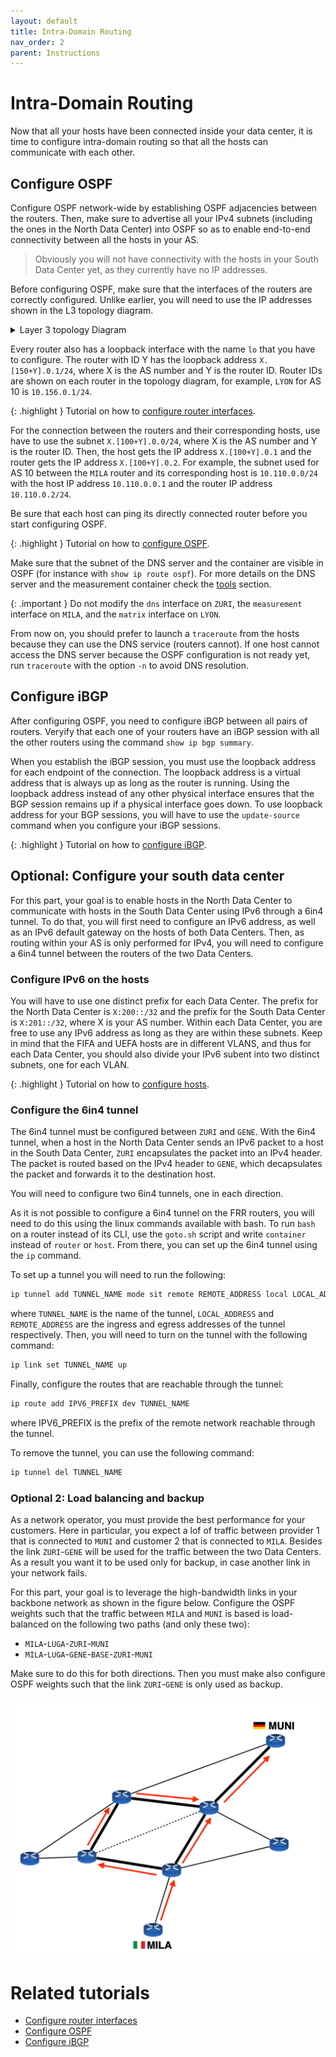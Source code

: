 ```yaml
---
layout: default
title: Intra-Domain Routing
nav_order: 2
parent: Instructions
---
```


# Intra-Domain Routing

Now that all your hosts have been connected inside your data center, it is time to
configure intra-domain routing so that all the hosts can communicate with each other.

## Configure OSPF

Configure OSPF network-wide by establishing OSPF adjacencies between the routers.
Then, make sure to advertise all your IPv4 subnets (including the ones in the
North Data Center) into OSPF so as to enable end-to-end connectivity between
all the hosts in your AS.

> Obviously you will not have connectivity with the hosts in your South Data Center
> yet, as they currently have no IP addresses.

Before configuring OSPF, make sure that the interfaces of the routers are correctly configured.
Unlike earlier, you will need to use the IP addresses shown in the L3 topology diagram.

<details markdown="block">
<summary>Layer 3 topology Diagram </summary>

![layer3-network](../images/l3-network.png)

</details>

Every router also has a loopback interface with the name `lo` that you have to configure.
The router with ID Y has the loopback address `X.[150+Y].0.1/24`, where X
is the AS number and Y is the router ID.
Router IDs are shown on each router in the topology diagram, for example,
`LYON` for AS 10 is `10.156.0.1/24`.

{: .highlight }
Tutorial on how to [configure router interfaces](../tutorial/routing/routerinterfaces).

For the connection between the routers and their corresponding hosts, use have
to use the subnet `X.[100+Y].0.0/24`, where X is the AS number and Y is the router ID.
Then, the host gets the IP address `X.[100+Y].0.1` and the router gets the
IP address `X.[100+Y].0.2`.
For example, the subnet used for AS 10 between the `MILA` router and its
corresponding host is `10.110.0.0/24` with the host IP address `10.110.0.0.1`
and the router IP address `10.110.0.2/24`.

Be sure that each host can ping its directly connected router before you
start configuring OSPF.

{: .highlight }
Tutorial on how to [configure OSPF](../tutorial/routing/ospf).

Make sure that the subnet of the DNS server and the container are visible
in OSPF (for instance with `show ip route ospf`).
For more details on the DNS server and the measurement container check
the [tools](tools) section.

{: .important }
Do not modify the `dns` interface on `ZURI`, the `measurement` interface
on `MILA`, and the `matrix` interface on `LYON`.

From now on, you should prefer to launch a `traceroute` from the hosts
because they can use the DNS service (routers cannot).
If one host cannot access the DNS server because the OSPF configuration is
not ready yet, run `traceroute` with the option `-n` to avoid DNS resolution.

## Configure iBGP

After configuring OSPF, you need to configure iBGP between all pairs of routers.
Veryify that each one of your routers have an iBGP session with all the other
routers using the command `show ip bgp summary`.

When you establish the iBGP session, you must use the loopback address for
each endpoint of the connection. The loopback address is a virtual address
that is always up as long as the router is running.
Using the loopback address instead of any other physical interface
ensures that the BGP session remains up if a physical interface goes down.
To use loopback address for your BGP sessions, you will have to use the
`update-source` command when you configure your iBGP sessions.

{: .highlight }
Tutorial on how to [configure iBGP](../tutorial/routing/BGP).

## Optional: Configure your south data center

For this part, your goal is to enable hosts in the North Data Center to communicate
with hosts in the South Data Center using IPv6 through a 6in4 tunnel.
To do that, you will first need to configure an IPv6 address, as well as an IPv6
default gateway on the hosts of both Data Centers.
Then, as routing within your AS is only performed for IPv4, you will need
to configure a 6in4 tunnel between the routers of the two Data Centers.

### Configure IPv6 on the hosts

You will have to use one distinct prefix for each Data Center.
The prefix for the North Data Center is `X:200::/32` and the prefix for the
South Data Center is `X:201::/32`, where X is your AS number.
Within each Data Center, you are free to use any IPv6 address as long as
they are within these subnets.
Keep in mind that the FIFA and UEFA hosts are in different VLANS, and thus
for each Data Center, you should also divide your IPv6 subent into two
distinct subnets, one for each VLAN.

{: .highlight }
Tutorial on how to [configure hosts](../tutorial/configure-host).

### Configure the 6in4 tunnel

The 6in4 tunnel must be configured between `ZURI` and `GENE`.
With the 6in4 tunnel, when a host in the North Data Center sends an IPv6 packet
to a host in the South Data Center, `ZURI` encapsulates the packet into an
IPv4 header.
The packet is routed based on the IPv4 header to `GENE`, which decapsulates
the packet and forwards it to the destination host.

You will need to configure two 6in4 tunnels, one in each direction.

As it is not possible to configure a 6in4 tunnel on the FRR routers, you will
need to do this using the linux commands available with bash.
To run `bash` on a router instead of its CLI, use the `goto.sh` script and
write `container` instead of `router` or `host`.
From there, you can set up the 6in4 tunnel using the `ip` command.

To set up a tunnel you will need to run the following:

```bash
ip tunnel add TUNNEL_NAME mode sit remote REMOTE_ADDRESS local LOCAL_ADDRESS ttl 255
```

where `TUNNEL_NAME` is the name of the tunnel, `LOCAL_ADDRESS` and `REMOTE_ADDRESS`
are the ingress and egress addresses of the tunnel respectively.
Then, you will need to turn on the tunnel with the following command:

```bash
ip link set TUNNEL_NAME up
```

Finally, configure the routes that are reachable through the tunnel:

```bash
ip route add IPV6_PREFIX dev TUNNEL_NAME
```
where IPV6_PREFIX is the prefix of the remote network reachable through the tunnel.

To remove the tunnel, you can use the following command:

```bash
ip tunnel del TUNNEL_NAME
```

### Optional 2: Load balancing and backup

As a network operator, you must provide the best performance for your customers.
Here in particular, you expect a lof of traffic between provider 1 that is
connected to `MUNI` and customer 2 that is connected to `MILA`.
Besides the link `ZURI`-`GENE` will be used for the traffic between the two
Data Centers.
As a result you want it to be used only for backup, in case another link
in your network fails.

For this part, your goal is to leverage the high-bandwidth links in your
backbone network as shown in the figure below.
Configure the OSPF weights such that the traffic between `MILA` and `MUNI` is based is load-balanced
on the following two paths (and only these two):
- `MILA`-`LUGA`-`ZURI`-`MUNI`
- `MILA`-`LUGA`-`GENE`-`BASE`-`ZURI`-`MUNI`

Make sure to do this for both directions.
Then you must make also configure OSPF weights such that the link `ZURI`-`GENE`
is only used as backup.

![ospf-weights](../images/ospf.png)


# Related tutorials

- [Configure router interfaces](../tutorial/routing/routerinterfaces)
- [Configure OSPF](../tutorial/routing/ospf)
- [Configure iBGP](../tutorial/routing/BGP)